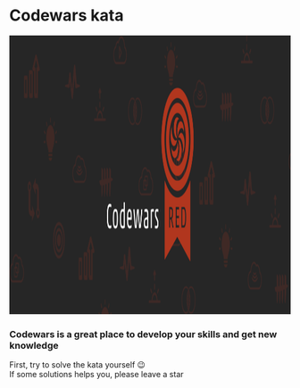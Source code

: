 # Codewars kata

<p align="center"><img height="500" width="auto" src="./codew.png" /></p>

### Codewars is a great place to develop your skills and get new knowledge

First, try to solve the kata yourself :wink: <br />
If some solutions helps you, please leave a star <br />
